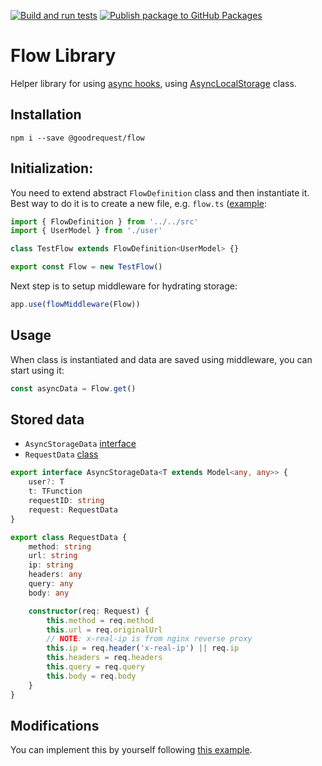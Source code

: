 [![Build and run tests](https://github.com/GoodRequest/flow/actions/workflows/build.yaml/badge.svg)](https://github.com/GoodRequest/flow/actions/workflows/build.yaml)
[![Publish package to GitHub Packages](https://github.com/GoodRequest/flow/actions/workflows/publish.yaml/badge.svg)](https://github.com/GoodRequest/flow/actions/workflows/publish.yaml)

# Flow Library
Helper library for using [async hooks](https://nodejs.org/api/async_hooks.html), using [AsyncLocalStorage](https://nodejs.org/api/async_context.html#class-asynclocalstorage) class.

## Installation
`npm i --save @goodrequest/flow`

## Initialization:
You need to extend abstract `FlowDefinition` class and then instantiate it. Best way to do it is to create a new file, e.g. `flow.ts` ([example](./tests/mocks/flow.ts):
```typescript
import { FlowDefinition } from '../../src'
import { UserModel } from './user'

class TestFlow extends FlowDefinition<UserModel> {}

export const Flow = new TestFlow()
```

Next step is to setup middleware for hydrating storage:
```typescript
app.use(flowMiddleware(Flow))
```

## Usage
When class is instantiated and data are saved using middleware, you can start using it:
```typescript
const asyncData = Flow.get()
```

## Stored data
- `AsyncStorageData` [interface](src/interfaces/asyncStorageData.ts)
- `RequestData` [class](src/interfaces/requestData.ts)
```typescript
export interface AsyncStorageData<T extends Model<any, any>> {
	user?: T
	t: TFunction
	requestID: string
	request: RequestData
}

export class RequestData {
	method: string
	url: string
	ip: string
	headers: any
	query: any
	body: any

	constructor(req: Request) {
		this.method = req.method
		this.url = req.originalUrl
		// NOTE: x-real-ip is from nginx reverse proxy
		this.ip = req.header('x-real-ip') || req.ip
		this.headers = req.headers
		this.query = req.query
		this.body = req.body
	}
}
```

## Modifications
You can implement this by yourself following [this example](https://www.notion.so/goodrequest/Async-Hooks-Flow-ee8720fa61cb45b7ac77440561dcb81a).
